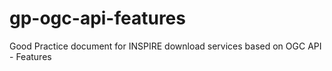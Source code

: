 # gp-ogc-api-features
Good Practice document for INSPIRE download services based on OGC API - Features
